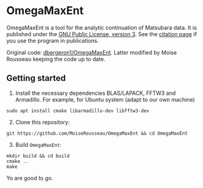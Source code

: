 # OmegaMaxEnt

OmegaMaxEnt is a tool for the analytic continuation of Matsubara data. 
It is published under the [GNU Public License, version 3][license]. 
See the [citation page][cite] if you use the program in publications.

Original code: [dbergeron1/OmegaMaxEnt](https://github.com/dbergeron1/OmegaMaxEnt).
Latter modified by Moise Rousseau keeping the code up to date.

## Getting started

1. Install the necessary dependencies BLAS/LAPACK, FFTW3 and Armadillo.
For example, for Ubuntu system (adapt to our own machine)
```
sudo apt install cmake libarmadillo-dev libfftw3-dev
```

2. Clone this repository:
```
git https://github.com/MoiseRousseau/OmegaMaxEnt && cd OmegaMaxEnt
```

3. Build `OmegaMaxEnt`:
```
mkdir build && cd build
cmake ..
make
```

Yo are good to go.

[cite]: https://www.physique.usherbrooke.ca/MaxEnt/index.php?title=Citation
[OME_web]: https://www.physique.usherbrooke.ca/MaxEnt/index.php/Main_Page
[license]: http://www.gnu.org/licenses/gpl.html
